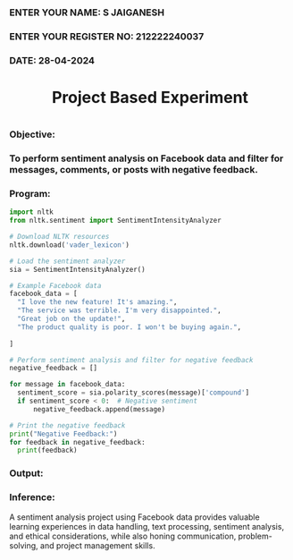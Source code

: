 <H3>ENTER YOUR NAME: S JAIGANESH</H3>
<H3>ENTER YOUR REGISTER NO: 212222240037</H3>
<H3>DATE: 28-04-2024</H3>
<H1 Align="center">Project Based Experiment<H1>
<H3>Objective:<H3>
To perform sentiment analysis on Facebook data and filter for messages, comments, or posts with negative feedback.
<H3>Program:</H3>
  
  ```py
import nltk
from nltk.sentiment import SentimentIntensityAnalyzer

# Download NLTK resources 
nltk.download('vader_lexicon')

# Load the sentiment analyzer
sia = SentimentIntensityAnalyzer()

# Example Facebook data 
facebook_data = [
    "I love the new feature! It's amazing.",
    "The service was terrible. I'm very disappointed.",
    "Great job on the update!",
    "The product quality is poor. I won't be buying again.",
    
]

# Perform sentiment analysis and filter for negative feedback
negative_feedback = []

for message in facebook_data:
    sentiment_score = sia.polarity_scores(message)['compound']
    if sentiment_score < 0:  # Negative sentiment
        negative_feedback.append(message)

# Print the negative feedback
print("Negative Feedback:")
for feedback in negative_feedback:
    print(feedback)

 ```

<H3>Output:</H3>


<H3>Inference:</H3>
 A sentiment analysis project using Facebook data provides valuable learning experiences in data handling, text processing, sentiment analysis, and ethical considerations, while also honing communication, problem-solving, and project management skills.
